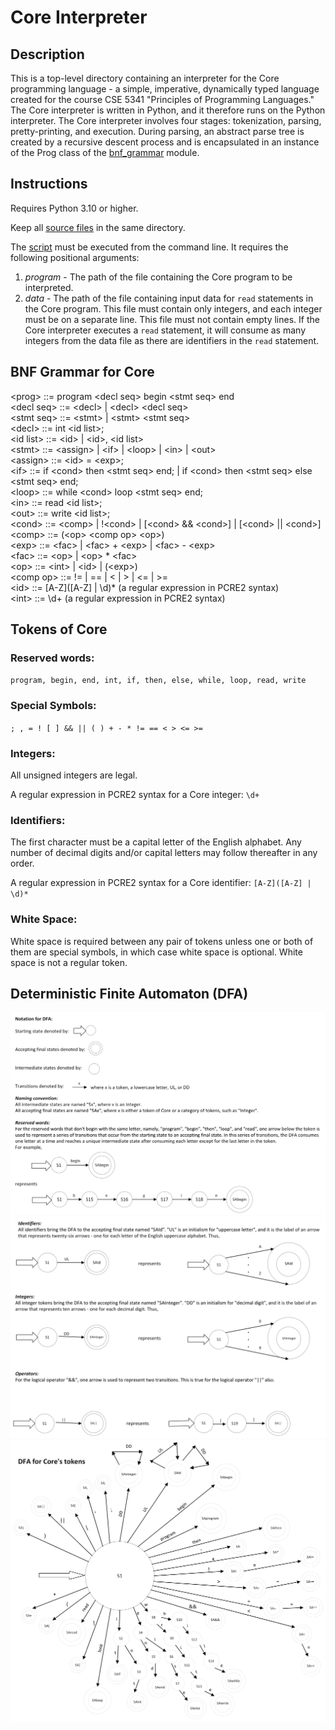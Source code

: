 # Core Interpreter

## Description

This is a top-level directory containing an interpreter for the Core 
programming language - a simple, imperative, dynamically typed language 
created for the course CSE 5341 "Principles of Programming Languages." The 
Core interpreter is written in Python, and it therefore runs on the Python 
interpreter. The Core interpreter involves four stages: tokenization, parsing, 
pretty-printing, and execution. During parsing, an abstract parse tree is
created by a recursive descent process and is encapsulated in an instance of 
the Prog class of the [bnf_grammar](src/bnf_grammar.py) module.

## Instructions

Requires Python 3.10 or higher.  

Keep all [source files](src) in the same directory.

The [script](src/interpret.py) must be executed from the command line. It
requires the following positional arguments:
  1. *program* - The path of the file containing the Core program to be
                 interpreted.
  2. *data* - The path of the file containing input data for `read` statements 
              in the Core program. This file must contain only integers, and 
              each integer must be on a separate line. This file must not
              contain empty lines. If the Core interpreter executes a `read` 
              statement, it will consume as many integers from the data file as
              there are identifiers in the `read` statement.

## BNF Grammar for Core

\<prog> ::= program \<decl seq> begin \<stmt seq> end  
\<decl seq> ::= \<decl> | \<decl> \<decl seq>  
\<stmt seq> ::= \<stmt> | \<stmt> \<stmt seq>  
\<decl> ::= int \<id list>;  
\<id list> ::= \<id> | \<id>, \<id list>  
\<stmt> ::= \<assign> | \<if> | \<loop> | \<in> | \<out>  
\<assign> ::= \<id> = \<exp>;  
\<if> ::= if \<cond> then \<stmt seq> end; | if \<cond> then \<stmt seq> else 
\<stmt seq> end;  
\<loop> ::= while \<cond> loop \<stmt seq> end;  
\<in> ::= read \<id list>;  
\<out> ::= write \<id list>;  
\<cond> ::= \<comp> | !\<cond> | [\<cond> && \<cond>] | [\<cond> || \<cond>]  
\<comp> ::= (\<op> \<comp op> \<op>)  
\<exp> ::= \<fac> | \<fac> + \<exp> | \<fac> - \<exp>  
\<fac> ::= \<op> | \<op> * \<fac>  
\<op> ::= \<int> | \<id> | (\<exp>)  
\<comp op> ::= != | == | < | > | <= | >=  
\<id> ::= \[A-Z]([A-Z] | \d)\* (a regular expression in PCRE2 syntax)  
\<int> ::= \d+ (a regular expression in PCRE2 syntax)  

## Tokens of Core

### Reserved words:  
`program, begin, end, int, if, then, else, while, loop, read, write`

### Special Symbols:
`; , = ! [ ] && || ( ) + - * != == < > <= >=`

### Integers:
All unsigned integers are legal.  

A regular expression in PCRE2 syntax for a Core integer: `\d+`

### Identifiers:
The first character must be a capital letter of the English alphabet. Any 
number of decimal digits and/or capital letters may follow thereafter in any 
order.  

A regular expression in PCRE2 syntax for a Core identifier: `[A-Z]([A-Z] | \d)*`

### White Space:
White space is required between any pair of tokens unless one or both of them 
are special symbols, in which case white space is optional. White space is not 
a regular token.

## Deterministic Finite Automaton (DFA)

![DFA key page 1](docs/diagrams/dfa_page_1.png)
![DFA key page 2](docs/diagrams/dfa_page_2.png)
![DFA diagram](docs/diagrams/dfa_page_3.png)
